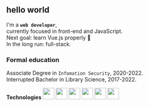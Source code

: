 ## hello world
I'm a **<code>web developer</code>**,  
currently focused in front-end and JavaScript.  
Next goal: learn Vue.js properly 💚  
In the long run: full-stack.  

### Formal education
Associate Degree in <code>Infomation Security</code>, 2020-2022.  
Interrupted Bachelor in Library Science, 2017-2022.

**Technologies**
<img src="https://cdn.jsdelivr.net/gh/devicons/devicon/icons/html5/html5-original.svg" width="30" height="30" style="display: inline-block" />
<img src="https://cdn.jsdelivr.net/gh/devicons/devicon/icons/css3/css3-original.svg" width="30" height="30" style="display: inline-block" />
<img src="https://cdn.jsdelivr.net/gh/devicons/devicon/icons/bootstrap/bootstrap-original.svg" width="30" height="30" style="display: inline-block" />
<img src="https://cdn.jsdelivr.net/gh/devicons/devicon/icons/javascript/javascript-original.svg" width="30" height="30" style="display: inline-block" />
<img src="https://cdn.jsdelivr.net/gh/devicons/devicon/icons/vuejs/vuejs-original.svg" width="30" height="30" style="display: inline-block" />
<img src="https://cdn.jsdelivr.net/gh/devicons/devicon/icons/git/git-original.svg" width="30" height="30" style="display: inline-block" />
